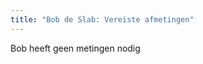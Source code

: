 ```yaml
---
title: "Bob de Slab: Vereiste afmetingen"
---
```


<Note>
Bob heeft geen metingen nodig
</Note>

<DesignMeasurements design='bob' />
